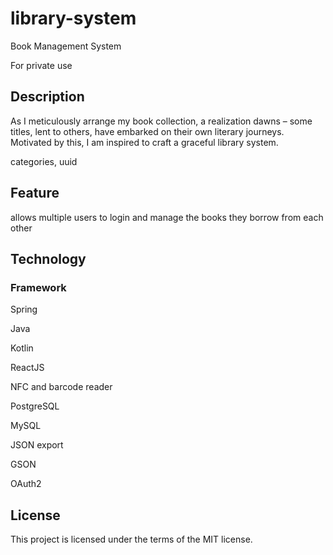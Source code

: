 # library-system
Book Management System

For private use

## Description

As I meticulously arrange my book collection, a realization dawns – some titles, lent to others, have embarked on their own literary journeys. Motivated by this, I am inspired to craft a graceful library system.

categories, uuid


## Feature

allows multiple users to login and manage the books they borrow from each other

## Technology

### Framework

Spring

Java

Kotlin

ReactJS

NFC and barcode reader

PostgreSQL

MySQL

JSON export

GSON

OAuth2

## License

This project is licensed under the terms of the MIT license.
